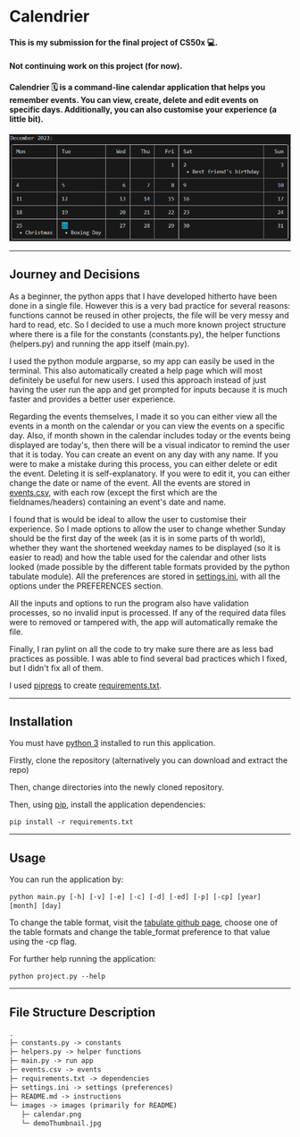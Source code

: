 # Calendrier

#### This is my submission for the final project of CS50x 💻.

#### **Not continuing work on this project (for now).**

#### Calendrier 🗓️ is a command-line calendar application that helps you remember events. You can view, create, delete and edit events on specific days. Additionally, you can also customise your experience (a little bit).

![Command-line calendar view](/images/calendar.png)

---

## Journey and Decisions

As a beginner, the python apps that I have developed hitherto have been done in a single file. However this is a very bad practice for several reasons: functions cannot be reused in other projects, the file will be very messy and hard to read, etc. So I decided to use a much more known project structure where there is a file for the constants (constants.py), the helper functions (helpers.py) and running the app itself (main.py).

I used the python module argparse, so my app can easily be used in the terminal. This also automatically created a help page which will most definitely be useful for new users. I used this approach instead of just having the user run the app and get prompted for inputs because it is much faster and provides a better user experience.

Regarding the events themselves, I made it so you can either view all the events in a month on the calendar or you can view the events on a specific day. Also, if month shown in the calendar includes today or the events being displayed are today's, then there will be a visual indicator to remind the user that it is today. You can create an event on any day with any name. If you were to make a mistake during this process, you can either delete or edit the event. Deleting it is self-explanatory. If you were to edit it, you can either change the date or name of the event. All the events are stored in [events.csv](/events.csv), with each row (except the first which are the fieldnames/headers) containing an event's date and name.

I found that is would be ideal to allow the user to customise their experience. So I made options to allow the user to change whether Sunday should be the first day of the week (as it is in some parts of th world), whether they want the shortened weekday names to be displayed (so it is easier to read) and how the table used for the calendar and other lists looked (made possible by the different table formats provided by the python tabulate module). All the preferences are stored in [settings.ini](/settings.ini), with all the options under the PREFERENCES section.

All the inputs and options to run the program also have validation processes, so no invalid input is processed. If any of the required data files were to removed or tampered with, the app will automatically remake the file.

Finally, I ran pylint on all the code to try make sure there are as less bad practices as possible. I was able to find several bad practices which I fixed, but I didn't fix all of them.

I used [pipreqs](https://pypi.org/project/pipreqs/) to create [requirements.txt](/requirements.txt).

---

## Installation

You must have [python 3](https://www.python.org/) installed to run this application.

Firstly, clone the repository (alternatively you can download and extract the repo)

Then, change directories into the newly cloned repository.

Then, using [pip](https://pip.pypa.io/en/stable/), install the application dependencies:

```
pip install -r requirements.txt
```

---

## Usage

You can run the application by:
```
python main.py [-h] [-v] [-e] [-c] [-d] [-ed] [-p] [-cp] [year] [month] [day]
```

To change the table format, visit the [tabulate github page](https://github.com/astanin/python-tabulate), choose one of the table formats and change the table_format preference to that value using the -cp flag.

For further help running the application:

```
python project.py --help
```

---

## File Structure Description

```
.
├─ constants.py -> constants
├─ helpers.py -> helper functions
├─ main.py -> run app
├─ events.csv -> events
├─ requirements.txt -> dependencies
├─ settings.ini -> settings (preferences)
├─ README.md -> instructions
└─ images -> images (primarily for README)
   ├─ calendar.png
   └─ demoThumbnail.jpg
```